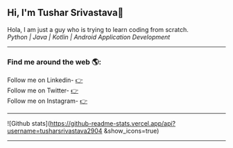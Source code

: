 ## Hi, I'm Tushar Srivastava👋
Hola, I am just a guy who is trying to learn coding from scratch.<br>
*Python | Java | Kotlin | Android Application Development*

<hr>

<h3> Find me around the web 🌎:</h3>
  Follow me on Linkedin- <a href="https://www.linkedin.com/in/tushar-srivastava-a52223191/" target="_blank">👉</a><br>
  Follow me on Twitter- <a href ="https://twitter.com/ekminuterukna" target="_blank">👉</a><br>
  Follow me on Instagram- <a href ="https://www.instagram.com/ekminuterukna" target="_blank">👉</a><br>
<hr>

![Github stats](https://github-readme-stats.vercel.app/api?username=tusharsrivastava2904 &show_icons=true)
 <hr>

